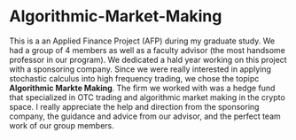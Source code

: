 # Algorithmic-Market-Making
This is a an Applied Finance Project (AFP) during my graduate study. We had a group of 4 members as well as a faculty advisor (the most handsome professor in our program). We dedicated a hald year working on this project with a sponsoring company. Since we were really interested in applying stochastic calculus into high frequency trading, we chose the topipc <b>Algorithmic Markte Making</b>. The firm we worked with was a hedge fund that specialized in OTC trading and algorithmic market making in the crypto space. I really appreciate the help and direction from the sponsoring company, the guidance and advice from our advisor, and the perfect team work of our group members.
